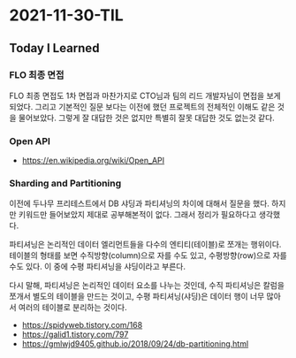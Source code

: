 # 2021-11-30-TIL

## Today I Learned

### FLO 최종 면접

FLO 최종 면접도 1차 면접과 마찬가지로 CTO님과 팀의 리드 개발자님이 면접을 보게 되었다. 그리고 기본적인 질문 보다는 이전에 했던 프로젝트의 전체적인 이해도 같은 것을 물어보았다. 그렇게 잘 대답한 것은 없지만 특별히 잘못 대답한 것도 없는것 같다.

### Open API

- https://en.wikipedia.org/wiki/Open_API

### Sharding and Partitioning

이전에 두나무 프리테스트에서 DB 샤딩과 파티셔닝의 차이에 대해서 질문을 했다. 하지만 키워드만 들어보았지 제대로 공부해본적이 없다. 그래서 정리가 필요하다고 생각했다.

파티셔닝은 논리적인 데이터 엘리먼트들을 다수의 엔티티(테이블)로 쪼개는 행위이다. 테이블의 형태를 보면 수직방향(column)으로 자를 수도 있고, 수평방향(row)으로 자를 수도 있다. 이 중에 수평 파티셔닝을 샤딩이라고 부른다.

다시 말해, 파티셔닝은 논리적인 데이터 요소를 나누는 것인데, 수직 파티셔닝은 칼럼을 쪼개서 별도의 테이블을 만드는 것이고, 수평 파티셔닝(샤딩)은 데이터 행이 너무 많아서 여러의 테이블로 분리하는 것이다.

- https://spidyweb.tistory.com/168
- https://galid1.tistory.com/797
- https://gmlwjd9405.github.io/2018/09/24/db-partitioning.html
